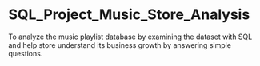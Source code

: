 # SQL_Project_Music_Store_Analysis

To analyze the music playlist database by examining the dataset with SQL and help store understand its business growth by answering simple questions.
